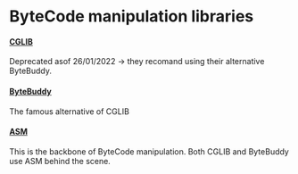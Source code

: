 # ByteCode manipulation libraries
#### [CGLIB](https://github.com/cglib/cglib) 
Deprecated asof 26/01/2022 -> they recomand using their alternative ByteBuddy.
#### [ByteBuddy](https://bytebuddy.net/#/) 
The famous alternative of CGLIB
#### [ASM](https://asm.ow2.io/) 
This is the backbone of ByteCode manipulation. Both CGLIB and ByteBuddy use ASM behind the scene.
